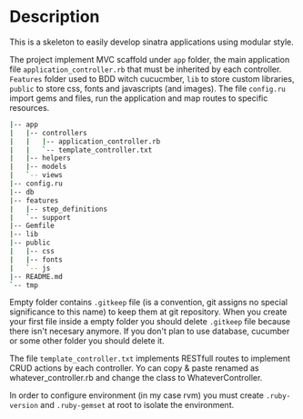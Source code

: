 Description
================

This is a skeleton to easily develop sinatra applications using modular style.

The project implement MVC scaffold under `app` folder, the main application file `application_controller.rb` that must be inherited by each controller. `Features` folder used to BDD witch cucucmber, `lib` to store custom libraries, `public` to store css, fonts and javascripts (and images). The file `config.ru` import gems and files, run the application and map routes to specific resources.

```bash
|-- app
|   |-- controllers
|   |   |-- application_controller.rb
|   |   `-- template_controller.txt
|   |-- helpers
|   |-- models
|   `-- views
|-- config.ru
|-- db
|-- features
|   |-- step_definitions
|   `-- support
|-- Gemfile
|-- lib
|-- public
|   |-- css
|   |-- fonts
|   `-- js
|-- README.md
`-- tmp
```

Empty folder contains `.gitkeep` file (is a convention, git assigns no special significance to this name) to keep them at git repository. When you create your first file inside a empty folder you should delete `.gitkeep` file because there isn't necesary anymore. If you don't plan to use database, cucumber or some other folder you should delete it.

The file `template_controller.txt` implements RESTfull routes to implement CRUD actions by each controller. Yo can copy & paste renamed as whatever_controller.rb and change the class to WhateverController.

In order to configure environment (in my case rvm) you must create `.ruby-version` and `.ruby-gemset` at root to isolate the environment.
